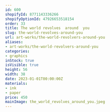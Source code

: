 ```yaml
---
id: 600
shopifyId: 8771143336266
shopifyOptionId: 47926653518154
order: 33
title: The world revolves  around  you
slug: the-world-revolves-around-you
url: art-works/the-world-revolvers-around-you
aliases:
- art-works/the-world-revolvers-around-you
categories:
- graphics
inStock: true
isVisible: true
height: 56
width: 38
date: 2023-01-01T00:00:00Z
materials:
- ink
- paper
price: 450
mainImage: the_world_revolves_around_you.jpeg
---
```

